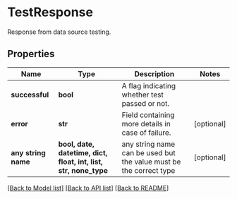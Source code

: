 # TestResponse

Response from data source testing.

## Properties
Name | Type | Description | Notes
------------ | ------------- | ------------- | -------------
**successful** | **bool** | A flag indicating whether test passed or not. | 
**error** | **str** | Field containing more details in case of failure. | [optional] 
**any string name** | **bool, date, datetime, dict, float, int, list, str, none_type** | any string name can be used but the value must be the correct type | [optional]

[[Back to Model list]](../README.md#documentation-for-models) [[Back to API list]](../README.md#documentation-for-api-endpoints) [[Back to README]](../README.md)


